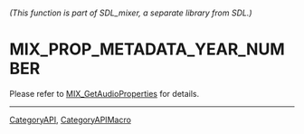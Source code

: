 ###### (This function is part of SDL_mixer, a separate library from SDL.)
# MIX_PROP_METADATA_YEAR_NUMBER

Please refer to [MIX_GetAudioProperties](MIX_GetAudioProperties) for details.

----
[CategoryAPI](CategoryAPI), [CategoryAPIMacro](CategoryAPIMacro)

